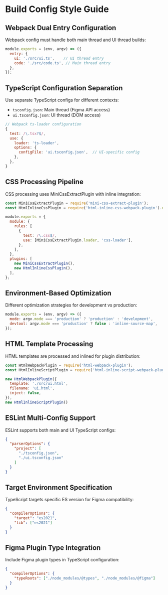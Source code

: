 # Build Config Style Guide

## Webpack Dual Entry Configuration

Webpack config must handle both main thread and UI thread builds:

```javascript
module.exports = (env, argv) => ({
  entry: {
    ui: './src/ui.ts',    // UI thread entry
    code: './src/code.ts', // Main thread entry
  },
});
```

## TypeScript Configuration Separation

Use separate TypeScript configs for different contexts:

- `tsconfig.json`: Main thread (Figma API access)
- `ui.tsconfig.json`: UI thread (DOM access)

```javascript
// Webpack ts-loader configuration
{
  test: /\.tsx?$/,
  use: {
    loader: 'ts-loader',
    options: {
      configFile: 'ui.tsconfig.json',  // UI-specific config
    },
  },
}
```

## CSS Processing Pipeline

CSS processing uses MiniCssExtractPlugin with inline integration:

```javascript
const MiniCssExtractPlugin = require('mini-css-extract-plugin');
const HtmlInlineCssPlugin = require('html-inline-css-webpack-plugin').default;

module.exports = {
  module: {
    rules: [
      {
        test: /\.css$/,
        use: [MiniCssExtractPlugin.loader, 'css-loader'],
      },
    ],
  },
  plugins: [
    new MiniCssExtractPlugin(),
    new HtmlInlineCssPlugin(),
  ],
};
```

## Environment-Based Optimization

Different optimization strategies for development vs production:

```javascript
module.exports = (env, argv) => ({
  mode: argv.mode === 'production' ? 'production' : 'development',
  devtool: argv.mode === 'production' ? false : 'inline-source-map',
});
```

## HTML Template Processing

HTML templates are processed and inlined for plugin distribution:

```javascript
const HtmlWebpackPlugin = require('html-webpack-plugin');
const HtmlInlineScriptPlugin = require('html-inline-script-webpack-plugin');

new HtmlWebpackPlugin({
  template: './src/ui.html',
  filename: 'ui.html',
  inject: false,
}),
new HtmlInlineScriptPlugin()
```

## ESLint Multi-Config Support

ESLint supports both main and UI TypeScript configs:

```json
{
  "parserOptions": {
    "project": [
      "./tsconfig.json",
      "./ui.tsconfig.json"
    ]
  }
}
```

## Target Environment Specification

TypeScript targets specific ES version for Figma compatibility:

```json
{
  "compilerOptions": {
    "target": "es2021",
    "lib": ["es2021"]
  }
}
```

## Figma Plugin Type Integration

Include Figma plugin types in TypeScript configuration:

```json
{
  "compilerOptions": {
    "typeRoots": ["./node_modules/@types", "./node_modules/@figma"]
  }
}
```
